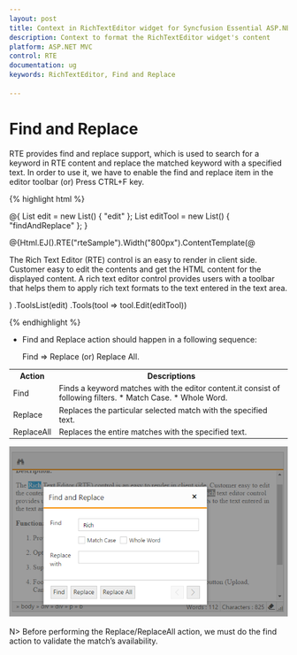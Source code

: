 ```yaml
---
layout: post
title: Context in RichTextEditor widget for Syncfusion Essential ASP.NET MVC
description: Context to format the RichTextEditor widget's content
platform: ASP.NET MVC
control: RTE
documentation: ug
keywords: RichTextEditor, Find and Replace

---
```


# Find and Replace

RTE provides find and replace support, which is used to search for a keyword in RTE content and replace the matched keyword with a specified text. In order to use it, we have to enable the find and replace item in the editor toolbar (or) Press CTRL+F key.  

{% highlight html %}	

@{ 
    List<String> edit = new List<string>() { "edit" };
    List<String> editTool = new List<string>() { "findAndReplace" };
}

@{Html.EJ().RTE("rteSample").Width("800px").ContentTemplate(@<div>
    The Rich Text Editor
    (RTE) control is an easy to render in client side. Customer easy to edit the contents
    and get the HTML content for the displayed content. A rich text editor control provides
    users with a toolbar that helps them to apply rich text formats to the text entered
    in the text area.
</div>)
    .ToolsList(edit)
    .Tools(tool => tool.Edit(editTool))
    
{% endhighlight %}

* Find and Replace action should happen in a following sequence:

    Find => Replace (or) Replace All.
<table>
<tr>
<th>
Action
</th>
<th>
Descriptions 
</th>
</tr>
<tr>
<td>
Find
</td>
<td>
Finds a keyword matches with the editor content.it consist of following filters.
* Match Case.
* Whole Word.
</td>
</tr>
<tr>
<td>
Replace
</td>
<td>
Replaces the particular selected match with the specified text.
</td>
</tr>
<tr>
<td>
ReplaceAll
</td>
<td>
Replaces the entire matches with the specified text.
</td>
</tr>
</table>

![](FindAndReplace_images/img1.png)

N> Before performing the Replace/ReplaceAll action, we must do the find action to validate the match’s availability.  



